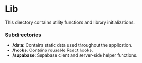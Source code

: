 # Lib

This directory contains utility functions and library initializations.

### Subdirectories

- **/data**: Contains static data used throughout the application.
- **/hooks**: Contains reusable React hooks.
- **/supabase**: Supabase client and server-side helper functions.
